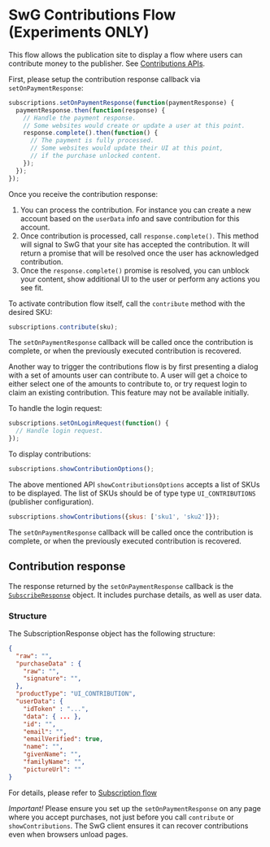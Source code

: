 <!---
Copyright 2018 The Subscribe with Google Authors. All Rights Reserved.

Licensed under the Apache License, Version 2.0 (the "License");
you may not use this file except in compliance with the License.
You may obtain a copy of the License at

     http://www.apache.org/licenses/LICENSE-2.0

Unless required by applicable law or agreed to in writing, software
distributed under the License is distributed on an "AS-IS" BASIS,
WITHOUT WARRANTIES OR CONDITIONS OF ANY KIND, either express or implied.
See the License for the specific language governing permissions and
limitations under the License.
-->

# SwG Contributions Flow (Experiments ONLY)

This flow allows the publication site to display a flow where users can contribute money to the publisher. See [Contributions APIs](./core-apis.md).

First, please setup the contribution response callback via `setOnPaymentResponse`:

```js
subscriptions.setOnPaymentResponse(function(paymentResponse) {
  paymentResponse.then(function(response) {
    // Handle the payment response.
    // Some websites would create or update a user at this point.
    response.complete().then(function() {
      // The payment is fully processed.
      // Some websites would update their UI at this point,
      // if the purchase unlocked content.
    });
  });
});
```

Once you receive the contribution response:
 1. You can process the contribution. For instance you can create a new account based on the `userData` info and save contribution for this account.
 2. Once contribution is processed, call `response.complete()`. This method will signal to SwG that your site has accepted the contribution. It will return a promise that will be resolved once the user has acknowledged contribution.
 3. Once the `response.complete()` promise is resolved, you can unblock your content, show additional UI to the user or perform any actions you see fit.

To activate contribution flow itself, call the `contribute` method with the desired SKU:

```js
subscriptions.contribute(sku);
```

The `setOnPaymentResponse` callback will be called once the contribution is complete, or when the previously executed contribution is recovered.

Another way to trigger the contributions flow is by first presenting a dialog with a set of amounts user can contribute to.
A user will get a choice to either select one of the amounts to contribute to, or try request login to claim an existing contribution. This feature may not be available initially.

To handle the login request:

```js
subscriptions.setOnLoginRequest(function() {
  // Handle login request.
});
```

To display contributions:

```js
subscriptions.showContributionOptions();
```

The above mentioned API `showContributionsOptions` accepts a list of SKUs to be displayed. The list of SKUs should be of type type `UI_CONTRIBUTIONS` (publisher configuration).

```js
subscriptions.showContributions({skus: ['sku1', 'sku2']});
```

The `setOnPaymentResponse` callback will be called once the contribution is complete, or when the previously executed contribution is recovered.

## Contribution response
The response returned by the `setOnPaymentResponse` callback is the [`SubscribeResponse`](../src/api/subscribe-response.js) object. It includes purchase details, as well as user data.

### Structure
The SubscriptionResponse object has the following structure:
```json
{
  "raw": "",
  "purchaseData" : {
    "raw": "",
    "signature": "",
  },
  "productType": "UI_CONTRIBUTION",
  "userData": {
    "idToken" : "...",
    "data": { ... },
    "id": "",
    "email": "",
    "emailVerified": true,
    "name": "",
    "givenName": "",
    "familyName": "",
    "pictureUrl": ""
}
```
For details, please refer to [Subscription flow](./subscribe-flow.md)


*Important!* Please ensure you set up the `setOnPaymentResponse` on any page where you accept purchases, not just before you call `contribute` or `showContributions`. The SwG client ensures it can recover contributions even when browsers unload pages.

